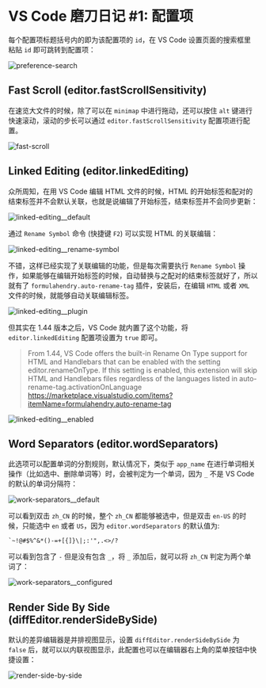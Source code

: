 # VS Code 磨刀日记 #1: 配置项

每个配置项标题括号内的即为该配置项的 `id`，在 VS Code 设置页面的搜索框里粘贴 `id` 即可跳转到配置项：

![preference-search](https://p1-juejin.byteimg.com/tos-cn-i-k3u1fbpfcp/ff8d67960dee4de38d75def661f72bce~tplv-k3u1fbpfcp-watermark.image)

## Fast Scroll (editor.fastScrollSensitivity)

在速览大文件的时候，除了可以在 `minimap` 中进行拖动，还可以按住 `alt` 键进行快速滚动，滚动的步长可以通过 `editor.fastScrollSensitivity` 配置项进行配置。

![fast-scroll](https://p9-juejin.byteimg.com/tos-cn-i-k3u1fbpfcp/6f74663edc814df69219948b920f64f2~tplv-k3u1fbpfcp-watermark.image)

## Linked Editing (editor.linkedEditing)

众所周知，在用 VS Code 编辑 HTML 文件的时候，HTML 的开始标签和配对的结束标签并不会默认关联，也就是说编辑了开始标签，结束标签并不会同步更新：

![linked-editing__default](https://p9-juejin.byteimg.com/tos-cn-i-k3u1fbpfcp/ba42f151472243c88f7818dcfe54a774~tplv-k3u1fbpfcp-watermark.image)

通过 `Rename Symbol` 命令 (快捷键 `F2`) 可以实现 HTML 的关联编辑：

![linked-editing__rename-symbol](https://p1-juejin.byteimg.com/tos-cn-i-k3u1fbpfcp/2bfc401f9ced41b8b915dc26adcac147~tplv-k3u1fbpfcp-watermark.image)

不错，这样已经实现了关联编辑的功能，但是每次需要执行 `Rename Symbol` 操作，如果能够在编辑开始标签的时候，自动替换与之配对的结束标签就好了，所以就有了 `formulahendry.auto-rename-tag` 插件，安装后，在编辑 `HTML` 或者 `XML` 文件的时候，就能够自动关联编辑标签。

![linked-editing__plugin](https://p3-juejin.byteimg.com/tos-cn-i-k3u1fbpfcp/c4aa52260f27433caba774784b83d208~tplv-k3u1fbpfcp-watermark.image)

但其实在 1.44 版本之后，VS Code 就内置了这个功能，将 `editor.linkedEditing` 配置项设置为 `true` 即可。

> From 1.44, VS Code offers the built-in Rename On Type support for HTML and Handlebars that can be enabled with the setting editor.renameOnType. If this setting is enabled, this extension will skip HTML and Handlebars files regardless of the languages listed in auto-rename-tag.activationOnLanguage
> <https://marketplace.visualstudio.com/items?itemName=formulahendry.auto-rename-tag>

![linked-editing__enabled](https://p6-juejin.byteimg.com/tos-cn-i-k3u1fbpfcp/c362a339bb2a48d79430c0f6c5a8057a~tplv-k3u1fbpfcp-watermark.image)

## Word Separators (editor.wordSeparators)

此选项可以配置单词的分割规则，默认情况下，类似于 `app_name` 在进行单词相关操作（比如选中、删除单词等）时，会被判定为一个单词，因为 `_` 不是 VS Code 的默认的单词分隔符：

![work-separators__default](https://p6-juejin.byteimg.com/tos-cn-i-k3u1fbpfcp/899174a57bf54d4e93dc5fd43a4f4d76~tplv-k3u1fbpfcp-watermark.image)

可以看到双击 `zh_CN` 的时候，整个 `zh_CN` 都能够被选中，但是双击 `en-US` 的时候，只能选中 `en` 或者 `US`，因为 `editor.wordSeparators` 的默认值为:

```
`~!@#$%^&*()-=+[{]}\|;:'",.<>/?
```

可以看到包含了 `-` 但是没有包含 `_`，将 `_` 添加后，就可以将 `zh_CN` 判定为两个单词了：

![work-separators__configured](https://p6-juejin.byteimg.com/tos-cn-i-k3u1fbpfcp/7513a9fd7824480e910390c9309449a2~tplv-k3u1fbpfcp-watermark.image)

## Render Side By Side (diffEditor.renderSideBySide)

默认的差异编辑器是并排视图显示，设置 `diffEditor.renderSideBySide` 为 `false` 后，就可以以内联视图显示，此配置也可以在编辑器右上角的菜单按钮中快捷设置：

![render-side-by-side](https://p6-juejin.byteimg.com/tos-cn-i-k3u1fbpfcp/f3a28f7c190b4eacb1454bb001e5bcc4~tplv-k3u1fbpfcp-watermark.image)

